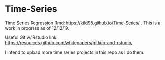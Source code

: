 # Time-Series
Time Series Regression Rmd: https://kild95.github.io/Time-Series/ . This is a work in progress as of 12/12/19.

Useful Git w/ Rstudio link: https://resources.github.com/whitepapers/github-and-rstudio/

I intend to upload more time series projects in this repo as I do them.

